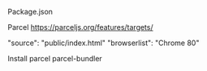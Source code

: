 Package.json

Parcel
https://parceljs.org/features/targets/

"source": "public/index.html"
"browserlist": "Chrome 80"

Install
parcel
parcel-bundler

